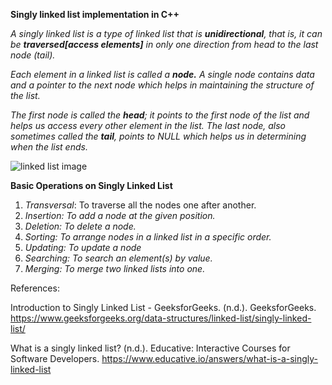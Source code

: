 **Singly linked list implementation in C++**


*A singly linked list is a type of linked list that is **unidirectional**, that is, it can be **traversed[access elements]** in only one direction from head to the last node (tail).*

*Each element in a linked list is called a **node.** A single node contains data and a pointer to the next node which helps in maintaining the structure of the list.*

*The first node is called the **head**; it points to the first node of the list and helps us access every other element in the list. The last node, also sometimes called the **tail**, points to NULL which helps us in determining when the list ends.*


<img src="https://media.geeksforgeeks.org/wp-content/uploads/20220816144425/LLdrawio.png" alt="linked list image">



**Basic Operations on Singly Linked List**
<ol>
<li><em>Transversal</em>: To traverse all the nodes one after another.</li>
<li><em>Insertion: To add a node at the given position.</em></li>
<li><em>Deletion: To delete a node.</em></li>
<li><em>Sorting: To arrange nodes in a linked list in a specific order.</em></li>
<li><em>Updating: To update a node</em></li>
<li><em>Searching: To search an element(s) by value.</em></li>
<li><em>Merging: To merge two linked lists into one.</em></li>
</ol>





References:

Introduction to Singly Linked List - GeeksforGeeks. (n.d.). GeeksforGeeks. https://www.geeksforgeeks.org/data-structures/linked-list/singly-linked-list/

What is a singly linked list? (n.d.). Educative: Interactive Courses for Software Developers. https://www.educative.io/answers/what-is-a-singly-linked-list